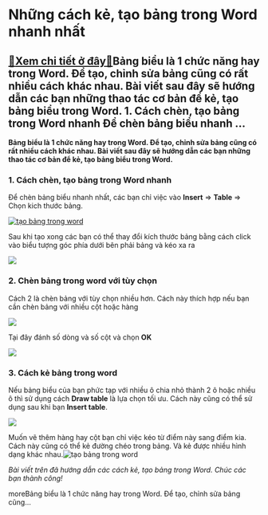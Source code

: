 Những cách kẻ, tạo bảng trong Word nhanh nhất
=============================================

[:gift:Xem chi tiết ở đây:gift:](https://hddtvn.com/nhung-cach-ke-tao-bang-trong-word-nhanh-nhat/)Bảng biểu là 1 chức năng hay trong Word. Để tạo, chỉnh sửa bảng cũng có rất nhiều cách khác nhau. Bài viết sau đây sẽ hướng dẫn các bạn những thao tác cơ bản để kẻ, tạo bảng biểu trong Word. 1. Cách chèn, tạo bảng trong Word nhanh Để chèn bảng biểu nhanh …
----------------------------------------------------------------------------------------------------------------------------------------------------------------------------------------------------------------------------------------------------------------

**Bảng biểu là 1 chức năng hay trong Word. Để tạo, chỉnh sửa bảng cũng có rất nhiều cách khác nhau. Bài viết sau đây sẽ hướng dẫn các bạn những thao tác cơ bản để kẻ, tạo bảng biểu trong Word.**


### 1. Cách chèn, tạo bảng trong Word nhanh


Để chèn bảng biểu nhanh nhất, các bạn chỉ việc vào **Insert** => **Table** => Chọn kich thước bảng.


[![tạo bảng trong word](https://hddtvn.com/wp-content/uploads/2021/01/44N6BqT.png "tạo bảng trong word")](https://hddtvn.com/wp-content/uploads/2021/01/44N6BqT.png)


Sau khi tạo xong các bạn có thể thay đổi kích thước bảng bằng cách click vào biểu tượng góc phía dưới bên phải bảng và kéo xa ra


![](https://hddtvn.com/wp-content/uploads/2021/01/quC4qiY.png)


### 2. Chèn bảng trong word với tùy chọn


Cách 2 là chèn bảng với tùy chọn nhiều hơn. Cách này thích hợp nếu bạn cần chèn bảng với nhiều cột hoặc hàng


![](https://hddtvn.com/wp-content/uploads/2021/01/4LB68Bt.png)


Tại đây đánh số dòng và số cột và chọn **OK**


![](https://hddtvn.com/wp-content/uploads/2021/01/shadVAe.png)


### 3. Cách kẻ bảng trong word


Nếu bảng biểu của bạn phức tạp với nhiều ô chia nhỏ thành 2 ô hoặc nhiều ô thì sử dụng cách **Draw table** là lựa chọn tối ưu. Cách này cũng có thể sử dụng sau khi bạn **Insert table**.


![](https://hddtvn.com/wp-content/uploads/2021/01/YuYG1iP.png)


Muốn vẽ thêm hàng hay cột bạn chỉ việc kéo từ điểm này sang điểm kia. Cách này cũng có thể kẻ đường chéo trong bảng. Và kẻ được nhiều hình dạng khác nhau.![tạo bảng trong word](https://hddtvn.com/wp-content/uploads/2021/01/QF5HK6M.png "tạo bảng trong word")


*Bài viết trên đã hướng dẫn các cách kẻ, tạo bảng trong Word. Chúc các bạn thành công!*


moreBảng biểu là 1 chức năng hay trong Word. Để tạo, chỉnh sửa bảng cũng…

